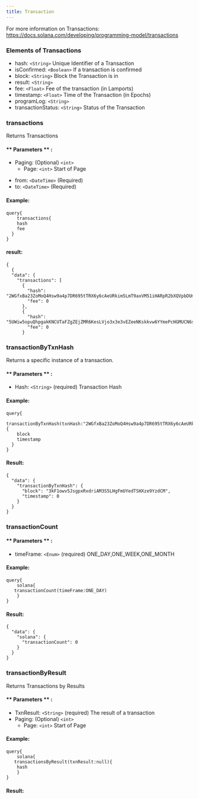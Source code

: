 ```yaml
---
title: Transaction
---
```


For more information on Transactions: https://docs.solana.com/developing/programming-model/transactions

### Elements of Transactions
* hash: `<String>` Unique Identifier of a Transaction
* isConfirmed: `<Boolean>` If a transaction is confirmed
* block: `<String>` Block the Transaction is in
* result: `<String>` 
* fee: `<Float>` Fee of the transaction (in Lamports)
* timestamp: `<Float>` Time of the Transaction (in Epochs)
* programLog: `<String>` 
* transactionStatus: `<String>` Status of the Transaction 

### transactions
Returns Transactions 


#### ** Parameters ** : 
* Paging: (Optional) `<int>` 
  - Page: `<int>` Start of Page 
- from: `<DateTime>` (Required)
- to: `<DateTime>` (Required)


#### Example:
```
query{
	transactions{
    hash
    fee
  }
}
```

#### result:
```
{
  {
  "data": {
    "transactions": [
      {
        "hash": "2WGfxBa23ZoMoQ4Hsw9a4p7DR695tTRX6y6cAeURkim5LmT9axVM51iHARpR2bXQVpbDUmvAxcLqGAFK453sfwxo",
        "fee": 0
      },
      {
        "hash": "5UWiw5opuQhpgakKNCUTaFZgZEjZMR6KesLVjo3x3e3vEZeeNKskkvw6YYmePcHGMUCN6soLgKfnVeA3mFzz5nnj",
        "fee": 0
      }
```

### transactionByTxnHash
Returns a specific instance of a transaction.

#### ** Parameters ** : 
* Hash: `<String>` (required) Transaction Hash 

#### Example:
```
query{
	transactionByTxnHash(txnHash:"2WGfxBa23ZoMoQ4Hsw9a4p7DR695tTRX6y6cAeURkim5LmT9axVM51iHARpR2bXQVpbDUmvAxcLqGAFK453sfwxo"){
    block
    timestamp
  }
}
```

#### Result:
```
{
  "data": {
    "transactionByTxnHash": {
      "block": "3kF1owv5JsgpxRxdriAM3S5LHgFmUYedTSHXze9YzdCM",
      "timestamp": 0
    }
  }
}
```

### transactionCount

#### ** Parameters ** : 
* timeFrame: `<Enum>` (required) ONE_DAY,ONE_WEEK,ONE_MONTH

#### Example:
```
query{
	solana{
   transactionCount(timeFrame:ONE_DAY)
	}
}
```

#### Result:
```
{
  "data": {
    "solana": {
      "transactionCount": 0
    }
  }
}
```


### transactionByResult
Returns Transactions by Results

#### ** Parameters ** : 
* TxnResult: `<String>` (required) The result of a transaction 
* Paging: (Optional) `<int>` 
  - Page: `<int>` Start of Page 

#### Example:
```
query{
	solana{
   transactionsByResult(txnResult:null){
    hash
	}
}
```

#### Result:
```


```



